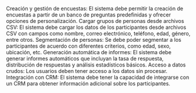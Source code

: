 Creación y gestión de encuestas: El sistema debe permitir la creación de encuestas a partir de un banco de preguntas predefinidas y ofrecer opciones de personalización.
Cargar grupos de personas desde archivos CSV: El sistema debe cargar los datos de los participantes desde archivos CSV con campos como nombre, correo electrónico, teléfono, edad, género, entre otros.
Segmentación de personas: Se debe poder segmentar a los participantes de acuerdo con diferentes criterios, como edad, sexo, ubicación, etc.
Generación automática de informes: El sistema debe generar informes automáticos que incluyan la tasa de respuesta, distribución de respuestas y análisis estadísticos básicos.
Acceso a datos crudos: Los usuarios deben tener acceso a los datos sin procesar.
Integración con CRM: El sistema debe tener la capacidad de integrarse con un CRM para obtener información adicional sobre los participantes.
